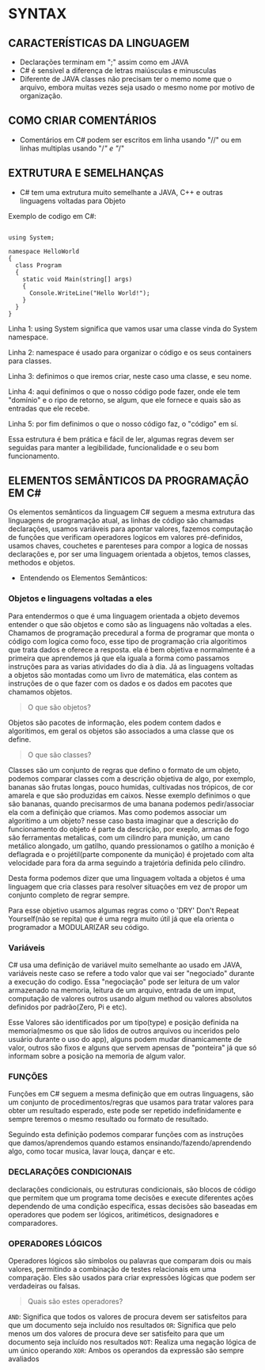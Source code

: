 # SYNTAX

## CARACTERÍSTICAS DA LINGUAGEM

- Declarações terminam em ";" assim como em JAVA
- C# é sensivel a diferença de letras maiúsculas e minusculas
- Diferente de JAVA classes não precisam ter o memo nome que o arquivo, embora muitas vezes seja usado o mesmo nome por motivo de organização.

## COMO CRIAR COMENTÁRIOS

- Comentários em C# podem ser escritos em linha usando "//" ou em linhas multiplas usando "/_" e "_/"

## EXTRUTURA E SEMELHANÇAS

- C# tem uma extrutura muito semelhante a JAVA, C++ e outras linguagens voltadas para Objeto

Exemplo de codigo em C#:
```

using System;

namespace HelloWorld
{
  class Program
  {
    static void Main(string[] args)
    {
      Console.WriteLine("Hello World!");    
    }
  }
}
```
Linha 1: using System significa que vamos usar uma classe vinda do System namespace.

Linha 2: namespace é usado para organizar o código e os seus containers para classes.

Linha 3: definimos o que iremos criar, neste caso uma classe, e seu nome.

Linha 4: aqui definimos o que o nosso código pode fazer, onde ele tem "domínio" e o ripo de retorno, se algum, que ele fornece e quais são as entradas que ele recebe.

Linha 5: por fim definimos o que o nosso código faz, o "código" em sí.

Essa estrutura é bem prática e fácil de ler, algumas regras devem ser seguidas para manter a legibilidade, funcionalidade e o seu bom funcionamento.

## ELEMENTOS SEMÂNTICOS DA PROGRAMAÇÃO EM C#

Os elementos semânticos da linguagem C# seguem a mesma extrutura das linguagens de programação atual, as linhas de código são chamadas declarações, usamos variáveis para apontar valores, fazemos computação de funções que verificam operadores logicos em valores pré-definidos, usamos chaves, couchetes e parenteses para compor a logica de nossas declarações e, por ser uma linguagem orientada a objetos, temos classes, methodos e objetos.

 - Entendendo os Elementos Semânticos:

### Objetos e linguagens voltadas a eles

Para entendermos o que é uma linguagem orientada a objeto devemos entender o que são objetos e como são as linguagens não voltadas a eles.
Chamamos de programação precedural a forma de programar que monta o código com logica como foco, esse tipo de programação cria algoritimos que trata dados e oferece a resposta. ela é bem objetiva e normalmente é a primeira que aprendemos já que ela iguala a forma como passamos instruções para as varias atividades do dia à dia.
Já as linguagens voltadas a objetos são montadas como um livro de matemática, elas contem as instruções de o que fazer com os dados e os dados em pacotes que chamamos objetos.

>O que são objetos?

Objetos são pacotes de informação, eles podem contem dados e algoritimos, em geral os objetos são associados a uma classe que os define. 

>O que são classes?

Classes são um conjunto de regras que defino o formato de um objeto, podemos comparar classes com a descrição objetiva de algo, por exemplo, bananas são frutas longas, pouco humidas, cultivadas nos trópicos, de cor amarela e que são produzidas em caixos.
Nesse exemplo definimos o que são bananas, quando precisarmos de uma banana podemos pedir/associar ela com a definição que criamos.
Mas como podemos associar um algoritimo a um objeto? nesse caso basta imaginar que a descrição do funcionamento do objeto é parte da descrição, por exeplo, armas de fogo são ferramentas metalicas, com um cilindro para munição, um cano metálico alongado, um gatilho, quando pressionamos o gatilho a monição é deflagrada e o projétil(parte componente da munição) é projetado com alta velocidade para fora da arma seguindo a trajetória definida pelo cilindro.

Desta forma podemos dizer que uma linguagem voltada a objetos é uma linguagem que cria classes para resolver situações em vez de propor um conjunto completo de regrar sempre.

Para esse objetivo usamos algumas regras como o 'DRY' Don't Repeat Yourself(não se repita) que é uma regra muito útil já que ela orienta o programador a MODULARIZAR seu código.

### Variáveis

C# usa uma definição de variável muito semelhante ao usado em JAVA, variáveis neste caso se refere a todo valor que vai ser "negociado" durante a execução do codigo.
Essa "negociação" pode ser leitura de um valor armazenado na memoria, leitura de um arquivo, entrada de um imput, computação de valores outros usando algum method ou valores absolutos definidos por padrão(Zero, Pi e etc).

Esse Valores são identificados por um tipo(type) e posição definida na memoria(mesmo os que são lidos de outros arquivos ou inceridos pelo usuário durante o uso do app), alguns podem mudar dinamicamente de valor, outros são fixos e alguns que servem apensas de "ponteira" já que só informam sobre a posição na memoria de algum valor.

### FUNÇÕES

Funções em C# seguem a mesma definição que em outras linguagens, são um conjunto de procedimentos/regras que usamos para tratar valores para obter um resultado esperado, este pode ser repetido indefinidamente e sempre teremos o mesmo resultado ou formato de resultado.

Seguindo esta definição podemos comparar funções com as instruções que damos/aprendemos quando estamos ensinando/fazendo/aprendendo algo, como tocar musica, lavar louça, dançar e etc.

### DECLARAÇÕES CONDICIONAIS

declarações condicionais, ou estruturas condicionais, são blocos de código que permitem que um programa tome decisões e execute diferentes ações dependendo de uma condição específica, essas decisões são baseadas em operadores que podem ser lógicos, aritiméticos, designadores e comparadores.

### OPERADORES LÓGICOS

Operadores lógicos são símbolos ou palavras que comparam dois ou mais valores, permitindo a combinação de testes relacionais em uma comparação. Eles são usados para criar expressões lógicas que podem ser verdadeiras ou falsas. 

>Quais são estes operadores?

`AND`: Significa que todos os valores de procura devem ser satisfeitos para que um documento seja incluído nos resultados 
`OR`: Significa que pelo menos um dos valores de procura deve ser satisfeito para que um documento seja incluído nos resultados 
`NOT`: Realiza uma negação lógica de um único operando 
`XOR`: Ambos os operandos da expressão são sempre avaliados 